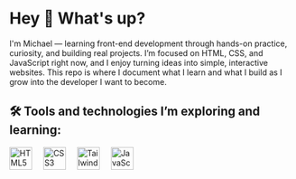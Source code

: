 
<h1 align="left">Hey 👋 What's up?</h1>

<p align="left">
  I'm Michael — learning front-end development through hands-on practice, curiosity, and building real projects. I’m focused on HTML, CSS, and JavaScript right now, and I enjoy turning ideas into simple, interactive websites. This repo is where I document what I learn and what I build as I grow into the developer I want to become.
</p>

<h2 align="left">🛠️ Tools and technologies I’m exploring and learning:</h2>

<div align="left">
  <img src="https://cdn.jsdelivr.net/gh/devicons/devicon/icons/html5/html5-original.svg" height="40" alt="HTML5 logo" />
  <img width="12" />
  <img src="https://cdn.jsdelivr.net/gh/devicons/devicon/icons/css3/css3-original.svg" height="40" alt="CSS3 logo" />
  <img width="12" />
  <img src="https://cdn.jsdelivr.net/gh/devicons/devicon/icons/tailwindcss/tailwindcss-plain.svg" height="40" alt="Tailwind CSS logo" />
  <img width="12" />
  <img src="https://cdn.jsdelivr.net/gh/devicons/devicon/icons/javascript/javascript-original.svg" height="40" alt="JavaScript logo" />
  <img width="12" />
</div>

